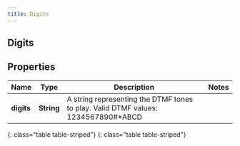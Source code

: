 ```yaml
---
title: Digits
---
```

## Digits


## Properties

| Name | Type | Description | Notes |
| ------------ | ------------- | ------------- | ------------- |
| **digits** | **String** | A string representing the DTMF tones to play. Valid DTMF values: 1234567890#*ABCD |  |
{: class="table table-striped"}
{: class="table table-striped"}


